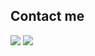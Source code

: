 <!--
## Stats

<p style="text-align: center">
<img src="https://github-readme-stats.vercel.app/api?username=LexisDG&theme=github_dark&show_icons=true&hide_border=true" alt="dev-stats" height="200">
<img src="https://github-readme-stats.vercel.app/api/top-langs/?theme=github_dark&username=LexisDG&layout=compact&hide_border=true&langs_count=10" alt="used-languages" height="200">
</p>
-->

## Contact me

<a href="mailto:alexis_dg997@protonmail.com"><img src="https://img.shields.io/badge/alexis_dg997@protonmail.com%20-%23000000.svg?&style=for-the-badge&logo=ProtonMail&logoColor=white" /></a> <a href="https://www.linkedin.com/in/alexis-dufour-grégoire/"><img src="https://img.shields.io/badge/Alexis%20Dufour-Grégoire%20-%230073b1.svg?&style=for-the-badge&logo=LinkedIn&logoColor=white" /></a>

<!--
**LexisDG/LexisDG** is a ✨ _special_ ✨ repository because its `README.md` (this file) appears on your GitHub profile.

Here are some ideas to get you started:

- 🔭 I’m currently working on ...
- 🌱 I’m currently learning ...
- 👯 I’m looking to collaborate on ...
- 🤔 I’m looking for help with ...
- 💬 Ask me about ...
- 📫 How to reach me: ...
- 😄 Pronouns: ...
- ⚡ Fun fact: ...
-->

